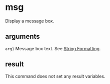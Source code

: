 # msg

Display a message box.

## arguments

`arg1` Message box text. See [String Formatting](../../introduction/Formatting.rst).

## result

This command does not set any result variables.
